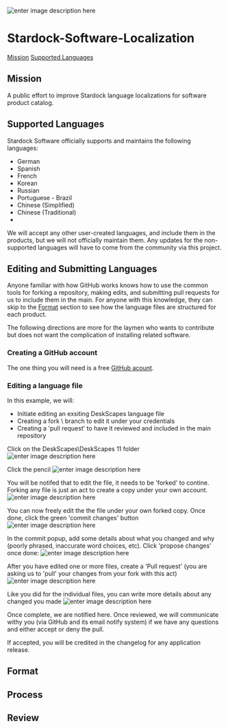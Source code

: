![enter image description here](https://www.stardock.com/press/stardock%20branding/images/software/logo_strsof_fullcolor_full.png)
# Stardock-Software-Localization

[Mission](#Mission)
[Supported Languages](#Supported%20Languages)


## Mission
A public effort to improve Stardock language localizations for software product catalog.

## Supported Languages
Stardock Software officially supports and maintains the following languages:
-   German
-   Spanish
-   French
-   Korean
-   Russian
-   Portuguese - Brazil
-   Chinese (Simplified)
-   Chinese (Traditional)
- 
We will accept any other user-created languages, and include them in the products, but we will not officially maintain them.  Any updates for the non-supported languages will have to come from the community via this project.

## Editing and Submitting Languages
Anyone familiar with how GitHub works knows how to use the common tools for forking a repository, making edits, and submitting pull requests for us to include them in the main. For anyone with this knowledge, they can skip to the [Format](README.md#format) section to see how the language files are structured for each product. 

The following directions are more for the laymen who wants to contribute but does not want the complication of installing related software.
### Creating a GitHub account
The one thing you will need is a free [GitHub acount](https://github.com/join). 

### Editing a language file
In this example, we will:
 - Initiate editing an exsiting DeskScapes language file
 - Creating a fork \ branch to edit it under your credentials
 - Creating a 'pull request' to have it reviewed and included in the main repository

Click on the DeskScapes\DeskScapes 11 folder
![enter image description here](https://cdn.stardock.us/support/uploads/ObjectDesktopManager_2023-09-28_15-20-29sdrohan.png)

Click the pencil 
![enter image description here](https://cdn.stardock.us/support/uploads/Teams_2023-10-02_13-24-45sdrohan.png)

You will be notifed that to edit the file, it needs to be 'forked' to contine.  Forking any file is just an act to create a copy under your own account.
![enter image description here](https://cdn.stardock.us/support/uploads/Teams_2023-10-02_13-28-54sdrohan.png)

You can now freely edit the the file under your own forked copy.  Once done, click the green 'commit changes' button
![enter image description here](https://cdn.stardock.us/support/uploads/Teams_2023-10-02_13-30-20sdrohan.png)

In the commit popup, add some details about what you changed and why (poorly phrased, inaccurate word choices, etc). Click 'propose changes' once done:
![enter image description here](https://cdn.stardock.us/support/uploads/Teams_2023-10-02_13-32-02sdrohan.png)

After you have edited one or more files, create a 'Pull request' (you are asking us to 'pull' your changes from your fork with this act)
![enter image description here](https://cdn.stardock.us/support/uploads/Teams_2023-10-02_13-34-18sdrohan.png)

Like you did for the individual files, you can write more details about any changed you made
![enter image description here](https://cdn.stardock.us/support/uploads/Teams_2023-10-02_13-36-21sdrohan.png)

Once complete, we are notified here. Once reviewed, we will communicate withy you (via GitHub and its email notify system) if we have any questions and either accept or deny the pull. 

If accepted, you will be credited in the changelog for any application release. 

## Format

## Process

## Review
